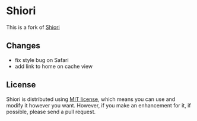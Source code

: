 # Shiori

This is a fork of [Shiori](https://github.com/RadhiFadlillah/shiori)

## Changes
- fix style bug on Safari
- add link to home on cache view

## License

Shiori is distributed using [MIT license](https://choosealicense.com/licenses/mit/), which means you can use and modify it however you want. However, if you make an enhancement for it, if possible, please send a pull request.
